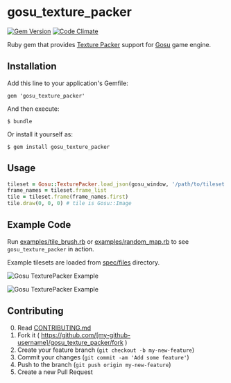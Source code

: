 # gosu_texture_packer

[![Gem Version](https://badge.fury.io/rb/gosu_texture_packer.svg)](http://badge.fury.io/rb/gosu_texture_packer)
[![Code Climate](https://codeclimate.com/github/spajus/gosu-texture-packer.png?branch=master)](https://codeclimate.com/github/spajus/gosu-texture-packer)

Ruby gem that provides [Texture Packer](http://www.codeandweb.com/texturepacker) support for [Gosu](https://github.com/jlnr/gosu) game engine.

## Installation

Add this line to your application's Gemfile:

    gem 'gosu_texture_packer'

And then execute:

    $ bundle

Or install it yourself as:

    $ gem install gosu_texture_packer

## Usage

```ruby
tileset = Gosu::TexturePacker.load_json(gosu_window, '/path/to/tileset.json')
frame_names = tileset.frame_list
tile = tileset.frame(frame_names.first)
tile.draw(0, 0, 0) # tile is Gosu::Image
```

## Example Code

Run
[examples/tile_brush.rb](https://github.com/spajus/gosu-texture-packer/blob/master/examples/tile_brush.rb) or [examples/random_map.rb](https://github.com/spajus/gosu-texture-packer/blob/master/examples/random_map.rb)
to see `gosu_texture_packer` in action.

Example tilesets are loaded from
[spec/files](https://github.com/spajus/gosu-texture-packer/tree/master/spec/files) directory.

![Gosu TexturePacker Example](https://raw.githubusercontent.com/spajus/gosu-texture-packer/master/examples/screenshots/tile_brush.png)

![Gosu TexturePacker Example](https://raw.githubusercontent.com/spajus/gosu-texture-packer/master/examples/screenshots/random_map.png)

## Contributing

0. Read [CONTRIBUTING.md](https://github.com/spajus/gosu-texture-packer/blob/master/CONTRIBUTING.md)
1. Fork it ( https://github.com/[my-github-username]/gosu_texture_packer/fork )
2. Create your feature branch (`git checkout -b my-new-feature`)
3. Commit your changes (`git commit -am 'Add some feature'`)
4. Push to the branch (`git push origin my-new-feature`)
5. Create a new Pull Request
